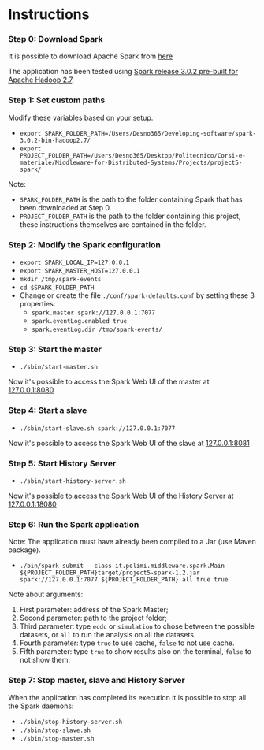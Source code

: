 # Instructions


### Step 0: Download Spark

It is possible to download Apache Spark from [here](https://spark.apache.org/downloads.html)

The application has been tested using [Spark release 3.0.2 pre-built for Apache Hadoop 2.7](https://www.apache.org/dyn/closer.lua/spark/spark-3.0.2/spark-3.0.2-bin-hadoop2.7.tgz).


### Step 1: Set custom paths

Modify these variables based on your setup.

* `export SPARK_FOLDER_PATH=/Users/Desno365/Developing-software/spark-3.0.2-bin-hadoop2.7/`
* `export PROJECT_FOLDER_PATH=/Users/Desno365/Desktop/Politecnico/Corsi-e-materiale/Middleware-for-Distributed-Systems/Projects/project5-spark/`

Note:
  * `SPARK_FOLDER_PATH` is the path to the folder containing Spark that has been downloaded at Step 0.
  * `PROJECT_FOLDER_PATH` is the path to the folder containing this project, these instructions themselves are contained in the folder.


### Step 2: Modify the Spark configuration

* `export SPARK_LOCAL_IP=127.0.0.1`
* `export SPARK_MASTER_HOST=127.0.0.1`
* `mkdir /tmp/spark-events`
* `cd $SPARK_FOLDER_PATH`
* Change or create the file `./conf/spark-defaults.conf` by setting these 3 properties:
    * `spark.master spark://127.0.0.1:7077`
    * `spark.eventLog.enabled true`
    * `spark.eventLog.dir /tmp/spark-events/`
   
 
### Step 3: Start the master

* `./sbin/start-master.sh`

Now it's possible to access the Spark Web UI of the master at [127.0.0.1:8080](http://127.0.0.1:8080)


### Step 4: Start a slave

* `./sbin/start-slave.sh spark://127.0.0.1:7077`

Now it's possible to access the Spark Web UI of the slave at [127.0.0.1:8081](http://127.0.0.1:8081)


### Step 5: Start History Server

* `./sbin/start-history-server.sh`

Now it's possible to access the Spark Web UI of the History Server at [127.0.0.1:18080](http://127.0.0.1:18080)


### Step 6: Run the Spark application

Note: The application must have already been compiled to a Jar (use Maven package).

* `./bin/spark-submit --class it.polimi.middleware.spark.Main ${PROJECT_FOLDER_PATH}target/project5-spark-1.2.jar spark://127.0.0.1:7077 ${PROJECT_FOLDER_PATH} all true true`

Note about arguments:
1) First parameter: address of the Spark Master;
2) Second parameter: path to the project folder;
3) Third parameter: type `ecdc` or `simulation` to chose between the possible datasets, or `all` to run the analysis on all the datasets.
4) Fourth parameter: type `true` to use cache, `false` to not use cache.
4) Fifth parameter: type `true` to show results also on the terminal, `false` to not show them.


### Step 7: Stop master, slave and History Server

When the application has completed its execution it is possible to stop all the Spark daemons:

* `./sbin/stop-history-server.sh`
* `./sbin/stop-slave.sh`
* `./sbin/stop-master.sh`
